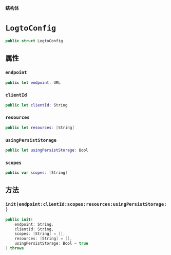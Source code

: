 **结构体**

# `LogtoConfig`

```swift
public struct LogtoConfig
```

## 属性
### `endpoint`

```swift
public let endpoint: URL
```

### `clientId`

```swift
public let clientId: String
```

### `resources`

```swift
public let resources: [String]
```

### `usingPersistStorage`

```swift
public let usingPersistStorage: Bool
```

### `scopes`

```swift
public var scopes: [String]
```

## 方法
### `init(endpoint:clientId:scopes:resources:usingPersistStorage:)`

```swift
public init(
    endpoint: String,
    clientId: String,
    scopes: [String] = [],
    resources: [String] = [],
    usingPersistStorage: Bool = true
) throws
```
